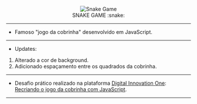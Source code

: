 

<p align="center">
  <img src="https://github.com/lucasrmagalhaes/snake-js/blob/master/img/snake.gif" href="lucasrmagalhaes.github.io/snake-js/" alt="Snake Game"/>
  <br>
  SNAKE GAME  :snake:
</p>

------------
- Famoso "jogo da cobrinha" desenvolvido em JavaScript.
------------
- Updates:
1. Alterado a cor de background.
2. Adicionado espaçamento entre os quadrados da cobrinha.
------------
- Desafio prático realizado na plataforma [Digital Innovation One](https://web.digitalinnovation.one/home "Digital Innovation One"): [Recriando o jogo da cobrinha com JavaScript](https://web.digitalinnovation.one/course/desafio-pratico-recriando-o-jogo-da-cobrinha-com-javascript/learning/66d83831-bae1-45f7-b2ea-af7d64d5d4f5?back=/track/desenvolvedor-front-end-reactjs&bootcamp_id=abf8f19f-691b-4dac-a14a-11ddcf3a14cd "Recriando o jogo da cobrinha com JavaScript").
------------
